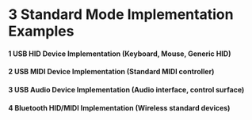 # 3 Standard Mode Implementation Examples


#### 1 USB HID Device Implementation (Keyboard, Mouse, Generic HID)


#### 2 USB MIDI Device Implementation (Standard MIDI controller)


#### 3 USB Audio Device Implementation (Audio interface, control surface)


#### 4 Bluetooth HID/MIDI Implementation (Wireless standard devices)

